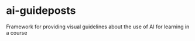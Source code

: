 # ai-guideposts
Framework for providing visual guidelines about the use of AI for learning in a course
